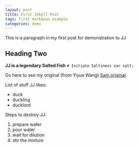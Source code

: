 ```yaml
---
layout: post
title: First Jekyll Post
tags: first markdown example
categories: demo
---
```


This is a paragraph in my first post for demonstration to JJ

## Heading Two 

**JJ is a legendary Salted Fish**
`# Initiate Saltiness
var salt;
`



Go here to see my original (from Yiyue Wang) [Sam original](https://freezeen3.github.io/index_yiyuewang).

List of stuff JJ likes:

- duck
- duckling
- ducklord

Steps to destroy JJ:

1. prepare water
2. pour water 
6. wait for dilution
2. stir the mixture

